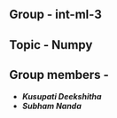 ## Group - int-ml-3
## Topic - Numpy
## Group members -
* ***Kusupati Deekshitha*** 
* ***Subham Nanda***       

